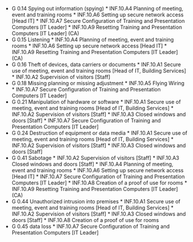 * G 0.14 Spying out information (spying)
         * INF.10.A4 Planning of meeting, event and training rooms
         * INF.10.A6 Setting up secure network access [Head IT]
         * INF.10.A7 Secure Configuration of Training and Presentation Computers [IT Leader]
         * INF.10.A9 Resetting Training and Presentation Computers [IT Leader] (CA)
* G 0.15 Listening
         * INF.10.A4 Planning of meeting, event and training rooms
         * INF.10.A6 Setting up secure network access [Head IT]
         * INF.10.A9 Resetting Training and Presentation Computers [IT Leader] (CA)
* G 0.16 Theft of devices, data carriers or documents
         * INF.10.A1 Secure use of meeting, event and training rooms [Head of IT, Building Services]
         * INF.10.A2 Supervision of visitors [Staff]
* G 0.18 Missing planning or missing adjustment
         * INF.10.A5 Flying Wiring
         * INF.10.A7 Secure Configuration of Training and Presentation Computers [IT Leader]
* G 0.21 Manipulation of hardware or software
         * INF.10.A1 Secure use of meeting, event and training rooms [Head of IT, Building Services]
         * INF.10.A2 Supervision of visitors [Staff]
         * INF.10.A3 Closed windows and doors [Staff]
         * INF.10.A7 Secure Configuration of Training and Presentation Computers [IT Leader]
* G 0.24 Destruction of equipment or data media
         * INF.10.A1 Secure use of meeting, event and training rooms [Head of IT, Building Services]
         * INF.10.A2 Supervision of visitors [Staff]
         * INF.10.A3 Closed windows and doors [Staff]
* G 0.41 Sabotage
         * INF.10.A2 Supervision of visitors [Staff]
         * INF.10.A3 Closed windows and doors [Staff]
         * INF.10.A4 Planning of meeting, event and training rooms
         * INF.10.A6 Setting up secure network access [Head IT]
         * INF.10.A7 Secure Configuration of Training and Presentation Computers [IT Leader]
         * INF.10.A8 Creation of a proof of use for rooms
         * INF.10.A9 Resetting Training and Presentation Computers [IT Leader] (CA)
* G 0.44 Unauthorized intrusion into premises
         * INF.10.A1 Secure use of meeting, event and training rooms [Head of IT, Building Services]
         * INF.10.A2 Supervision of visitors [Staff]
         * INF.10.A3 Closed windows and doors [Staff]
         * INF.10.A8 Creation of a proof of use for rooms
* G 0.45 data loss
         * INF.10.A7 Secure Configuration of Training and Presentation Computers [IT Leader]
